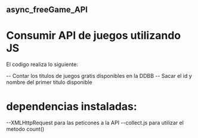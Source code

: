 ## async_freeGame_API
# Consumir API de juegos utilizando JS

El codigo realiza lo siguiente:

-- Contar los titulos  de juegos gratis disponibles en la DDBB
-- Sacar el id y nombre del primer titulo disponible

# dependencias instaladas:

--XMLHttpRequest para las peticones a la API
--collect.js para utilizar el metodo count()